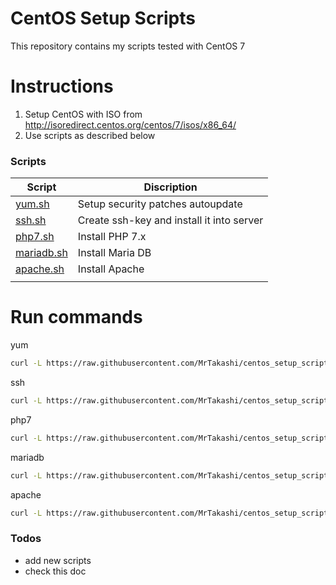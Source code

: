 # CentOS Setup Scripts

This repository contains my scripts tested with CentOS 7

# Instructions

1. Setup CentOS with ISO from http://isoredirect.centos.org/centos/7/isos/x86_64/
2. Use scripts as described below

### Scripts

| Script | Discription |
| ------ | ------ |
| [yum.sh](https://github.com/MrTakashi/centos_setup_scripts/blob/master/yum.sh) | Setup security patches autoupdate
| [ssh.sh](https://github.com/MrTakashi/centos_setup_scripts/blob/master/ssh.sh) | Create ssh-key and install it into server 
| [php7.sh](https://github.com/MrTakashi/centos_setup_scripts/blob/master/php7.sh) | Install PHP 7.x 
| [mariadb.sh](https://github.com/MrTakashi/centos_setup_scripts/blob/master/mariadb.sh) | Install Maria DB
| [apache.sh](https://github.com/MrTakashi/centos_setup_scripts/blob/master/apache.sh) | Install Apache
| []() |  |


# Run commands

yum
```sh
curl -L https://raw.githubusercontent.com/MrTakashi/centos_setup_scripts/master/yum.sh | sh
```
ssh
```sh
curl -L https://raw.githubusercontent.com/MrTakashi/centos_setup_scripts/master/ssh.sh | sh
```
php7
```sh
curl -L https://raw.githubusercontent.com/MrTakashi/centos_setup_scripts/master/php7.sh | sh
```
mariadb
```sh
curl -L https://raw.githubusercontent.com/MrTakashi/centos_setup_scripts/master/mariadb.sh | sh
```
apache
```sh
curl -L https://raw.githubusercontent.com/MrTakashi/centos_setup_scripts/master/apache.sh | sh
```


### Todos

 - add new scripts
 - check this doc
